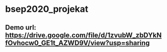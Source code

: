 # bsep2020_projekat

## Demo url: https://drive.google.com/file/d/1zvubW_zbDYkNfOvhocw0_GE1t_AZWD9V/view?usp=sharing
